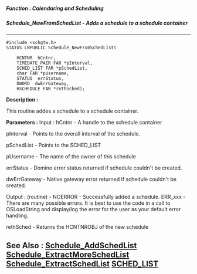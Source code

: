 ##### Function : Calendaring and Scheduling
##### Schedule_NewFromSchedList - Adds a schedule to a schedule container
---
```
#include <schgtw.h>
STATUS LNPUBLIC Schedule_NewFromSchedList(

	HCNTNR  hCntnr,
	TIMEDATE_PAIR FAR *pInterval,
	SCHED_LIST FAR *pSchedList,
	char FAR *pUsername,
	STATUS  errStatus,
	DWORD  dwErrGateway,
	HSCHEDULE FAR *rethSched);
```
**Description :**

This routine addes a schedule to a schedule container.

**Parameters :**
Input :
hCntnr  -  A handle to the schedule container

pInterval  -  Points to the overall interval of the schedule.

pSchedList  -  Points to the SCHED_LIST

pUsername  -  The name of the owner of this schedule

errStatus  -  Domino error status returned if schedule couldn't be created.

dwErrGateway  -  Native gateway error returned if schedule couldn't be created.

Output :
(routine)  -  NOERROR - Successfully added a schedule.
ERR_xxx - There are many possible errors. It is best to use the code in a call to OSLoadString and display/log the error for the user as your default error handling.


rethSched  -  Returns the HCNTNROBJ of the new schedule


**See Also :**
[Schedule_AddSchedList](/reference/Func/Schedule_AddSchedList)
[Schedule_ExtractMoreSchedList](/reference/Func/Schedule_ExtractMoreSchedList)
[Schedule_ExtractSchedList](/reference/Func/Schedule_ExtractSchedList)
[SCHED_LIST](/reference/Data/SCHED_LIST)
---
